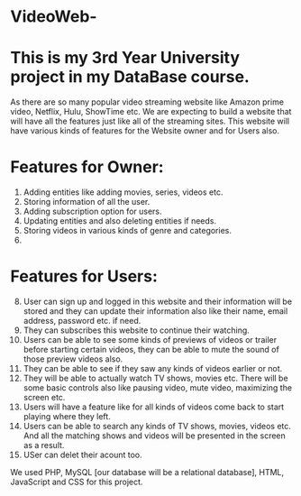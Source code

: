 # VideoWeb-

# This is my 3rd Year University project in my DataBase course.

As there are so many popular video streaming website like Amazon prime  video, Netflix, Hulu, ShowTime etc. We are expecting to build a website  that will have all the features just like all of the streaming sites.  This website will have various kinds of features for the Website  owner and for Users also.

# Features for Owner: 
1. Adding entities like adding movies, series, videos etc. 
2. Storing information of all the user. 
3. Adding subscription option for users. 
4. Updating entities and also deleting entities if needs. 
5. Storing videos in various kinds of genre and categories.
6. 
# Features for Users: 
8. User can sign up and logged in this website and their information will be stored and they 
can update their information also like their name, email address, password etc. if need. 
2. They can subscribes this website to continue their watching. 
3. Users can be able to see some kinds of previews of videos or trailer before starting 
certain videos, they can be able to mute the sound of those preview videos also. 
4. They can be able to see if they saw any kinds of videos earlier or not. 
5. They will be able to actually watch TV shows, movies etc. There will be some basic 
controls also like pausing video, mute video, maximizing the screen etc. 
6. Users will have a feature like for all kinds of videos come back to start playing where 
they left. 
7. Users can be able to search any kinds of TV shows, movies, videos etc. And all the 
matching shows and videos will be presented in the screen as a result. 
8. USer can delet their acount too.

We used PHP, MySQL [our database will be a relational database], HTML, JavaScript and CSS for this project.

